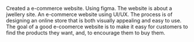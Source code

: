 Created a e-commerce website.
Using figma.
The website is about a jwellery site.
An e-commerce website using UI/UX.
The process is of designing an online store that is both visually appealing and easy to use.
The goal of a good e-coomerce website is to make it easy for customers to find the products they want, and, to encourage them to buy them.
